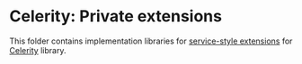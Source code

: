 # Celerity: Private extensions

This folder contains implementation libraries
for [service-style extensions](../../../../Service/Celerity/Extension/README.md) for
[Celerity](../../../Public/Celerity/README.md) library.
